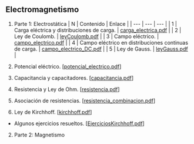 ## Electromagnetismo

1. Parte 1: Electrostática
| N | Contenido | Enlace |
| --- | --- | --- |
| 1 | Carga eléctrica y distribuciones de carga. | [carga_electrica.pdf](Files/electromagnetismo/carga_electrica.pdf) |
| 2 | Ley de Coulomb. | [leyCoulomb.pdf](Files/electromagnetismo/leyCoulomb.pdf) |
| 3 | Campo eléctrico. | [campo_electrico.pdf](Files/electromagnetismo/campo_electrico.pdf) |
| 4 | Campo eléctrico en distribuciones continuas de carga. | [campo_electrico_DC.pdf](Files/electromagnetismo/campo_electrico_DC.pdf) |
| 5 | Ley de Gauss. | [leyGauss.pdf](Files/electromagnetismo/leyGauss.pdf) |

6. Potencial eléctrico. [[potencial_electrico.pdf](Files/electromagnetismo/potencial_electrico.pdf)]
7. Capacitancia y capacitadores. [[capacitancia.pdf](Files/electromagnetismo/capacitancia.pdf)]
8. Resistencia y Ley de Ohm. [[resistencia.pdf](Files/electromagnetismo/resistencia.pdf)]
9. Asociación de resistencias. [[resistencia_combinacion.pdf](Files/electromagnetismo/resistencia_combinacion.pdf)]
10. Ley de Kirchhoff. [[kirchhoff.pdf](Files/electromagnetismo/kirchhoff.pdf)]
  - Algunos ejercicios resueltos. [[EjerciciosKirchhoff.pdf](Files/electromagnetismo/EjerciciosKirchhoff.pdf)]

2. Parte 2: Magnetismo
